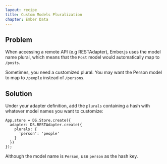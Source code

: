 ```yaml
---
layout: recipe
title: Custom Models Pluralization
chapter: Ember Data
---
```


## Problem

When accessing a remote API (e.g RESTAdapter), Ember.js uses the model name
plural, which means that the `Post` model would automatically map to `/posts`.

Sometimes, you need a customized plural. You may want the Person model to map
to `/people` instead of `/persons`.

## Solution

Under your adapter definition, add the `plurals` containing a hash with
whatever model names you want to customize:

    App.store = DS.Store.create({
      adapter: DS.RESTAdapter.create({
        plurals: {
          'person': 'people'
        }
      })
    });

Although the model name is `Person`, use `person` as the hash key.
